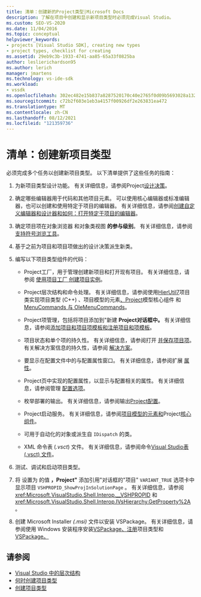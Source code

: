 ```yaml
---
title: 清单：创建新的Project类型|Microsoft Docs
description: 了解在项目中创建和显示新项目类型时必须完成Visual Studio。
ms.custom: SEO-VS-2020
ms.date: 11/04/2016
ms.topic: conceptual
helpviewer_keywords:
- projects [Visual Studio SDK], creating new types
- project types, checklist for creating
ms.assetid: 29eb9c3b-1933-4741-aa85-65a33f0825ba
author: leslierichardson95
ms.author: lerich
manager: jmartens
ms.technology: vs-ide-sdk
ms.workload:
- vssdk
ms.openlocfilehash: 302ec482e15b837a8287520170c40e2765f0d09b5693028a132f6af063c8030e
ms.sourcegitcommit: c72b2f603e1eb3a4157f00926df2e263831ea472
ms.translationtype: MT
ms.contentlocale: zh-CN
ms.lasthandoff: 08/12/2021
ms.locfileid: "121359736"
---
```

# <a name="checklist-create-new-project-types"></a>清单：创建新项目类型
必须完成多个任务以创建新项目类型。 以下清单提供了这些任务的指南：

1. 为新项目类型设计功能。 有关详细信息，请参阅Project[设计决策](../../extensibility/internals/project-type-design-decisions.md)。

2. 确定哪些编辑器用于代码和其他项目元素。 可以使用核心编辑器或标准编辑器，也可以创建和使用特定于项目的编辑器。 有关详细信息，请参阅[创建自定义编辑器和设计器和](../../extensibility/creating-custom-editors-and-designers.md)[如何：打开特定于项目的编辑器](../../extensibility/how-to-open-project-specific-editors.md)。

3. 确定项目项在对象浏览器 和对象类视图 **的参与级别**。  有关详细信息，请参阅 [支持符号浏览工具](../../extensibility/internals/supporting-symbol-browsing-tools.md)。

4. 基于之前为项目和项目项做出的设计决策派生新类。

5. 编写以下项目类型组件的代码：

    - Project工厂，用于管理创建新项目和打开现有项目。 有关详细信息，请参阅 [使用项目工厂 创建项目实例](../../extensibility/internals/creating-project-instances-by-using-project-factories.md)。

    - Project层次结构和命令处理。 有关详细信息，请参阅使用[HierUtil7](/previous-versions/bb166212(v=vs.100))项目类实现项目类型 (C++) 、项目模型的元素[](../../extensibility/internals/elements-of-a-project-model.md)[、Project](../../extensibility/internals/project-model-core-components.md)模型核心组件 和[MenuCommands 与 OleMenuCommands](/previous-versions/visualstudio/visual-studio-2015/misc/menucommands-vs-olemenucommands?preserve-view=true&view=vs-2015)。

    - Project项管理，包括将项目添加到"新建 **Project对话框中。** 有关详细信息，请参阅[添加项目和项目项模板和](../../extensibility/internals/adding-project-and-project-item-templates.md)[注册项目和项模板](../../extensibility/internals/registering-project-and-item-templates.md)。

    - 项目状态和单个项的持久性。 有关详细信息，请参阅打开 [并保存项目项](../../extensibility/internals/opening-and-saving-project-items.md)。 有关解决方案信息的持久性，请参阅 [解决方案](../../extensibility/internals/solutions-overview.md)。

    - 要显示在配置文件中的与配置属性窗口。 有关详细信息，请参阅扩展 [属性](../../extensibility/internals/extending-properties.md)。

    - Project页中实现的配置属性，以显示与配置相关的属性。 有关详细信息，请参阅管理 [配置选项](../../extensibility/internals/managing-configuration-options.md)。

    - 枚举部署的输出。 有关详细信息，请参阅输出[Project配置](../../extensibility/internals/project-configuration-for-output.md)。

    - Project启动服务。 有关详细信息，请参阅[项目模型的元素和](../../extensibility/internals/elements-of-a-project-model.md)Project[核心组件](../../extensibility/internals/project-model-core-components.md)。

    - 可用于自动化的对象或派生自 `IDispatch` 的类。

    - XML 命令表 (*.vsct*) 文件。 有关详细信息，请参阅命令[Visual Studio表 (.vsct) 文件](../../extensibility/internals/visual-studio-command-table-dot-vsct-files.md)。

6. 测试、调试和启动项目类型。

7. 将 设置为 的值 **，Project"** 添加引用"对话框的"项目" `VARIANT_TRUE` 选项卡中显示项目 `VSHPROPID_ShowProjInSolutionPage` 。 有关详细信息，请参阅 <xref:Microsoft.VisualStudio.Shell.Interop.__VSHPROPID> 和 <xref:Microsoft.VisualStudio.Shell.Interop.IVsHierarchy.GetProperty%2A>。

8. 创建 Microsoft Installer *(.msi)* 文件以安装 VSPackage。 有关详细信息，请参阅使用 Windows 安装程序安装[VSPackage、](../../extensibility/internals/installing-vspackages-with-windows-installer.md)[注册](../../extensibility/internals/registering-a-project-type.md)项目类型和[VSPackage。](../../extensibility/internals/vspackages.md)

## <a name="see-also"></a>请参阅
- [Visual Studio 中的层次结构](../../extensibility/internals/hierarchies-in-visual-studio.md)
- [何时创建项目类型](../../extensibility/internals/when-to-create-project-types.md)
- [创建项目类型](../../extensibility/internals/creating-project-types.md)